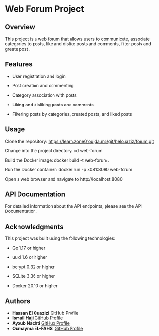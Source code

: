 
# Web Forum Project

## Overview
This project is a web forum that allows users to communicate, associate categories to posts, like and dislike posts and comments,  filter posts and greate post .

## Features

- User registration and login

- Post creation and commenting

- Category association with posts

- Liking and disliking posts and comments

- Filtering posts by categories, created posts, and liked posts

 ## Usage
Clone the repository: https://learn.zone01oujda.ma/git/helouaziz/forum.git

Change into the project directory: cd web-forum

Build the Docker image: docker build -t web-forum .

Run the Docker container: docker run -p 8081:8080 web-forum

Open a web browser and navigate to http://localhost:8080

## API Documentation
For detailed information about the API endpoints, please see the API Documentation.




## Acknowledgments
This project was built using the following technologies:

- Go 1.17 or higher

- uuid 1.6 or higher

- bcrypt 0.32 or higher

- SQLite 3.36 or higher

- Docker 20.10 or higher

## Authors

- **Hassan El Ouazizi**     [GitHub Profile](https://github.com/helouazizi)
- **Ismail Haji**           [GitHub Profile](https://github.com/hajji-Ismail)
- **Ayoub Nachti**          [GitHub Profile](https://github.com/DarkMethoss)
- **Oumayma EL-FAHSI**      [GitHub Profile](https://github.com/uma-oo)
